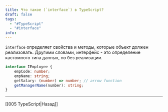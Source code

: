 ```yaml
---
title: Что такое (`interface`) в TypeScript?
draft: false
tags:
  - "#TypeScript"
  - "#interface"
info:
---
```

`interface` определяет свойства и методы, которые объект должен реализовать. Другими словами, интерфейс - это определение кастомного типа данных, но без реализации.

```typescript
interface IEmployee {
	empCode: number;
	empName: string;
	getSalary: (number) => number; // arrow function
	getManagerName(number): string;
}
```

_____

[[005 TypeScript|Назад]]